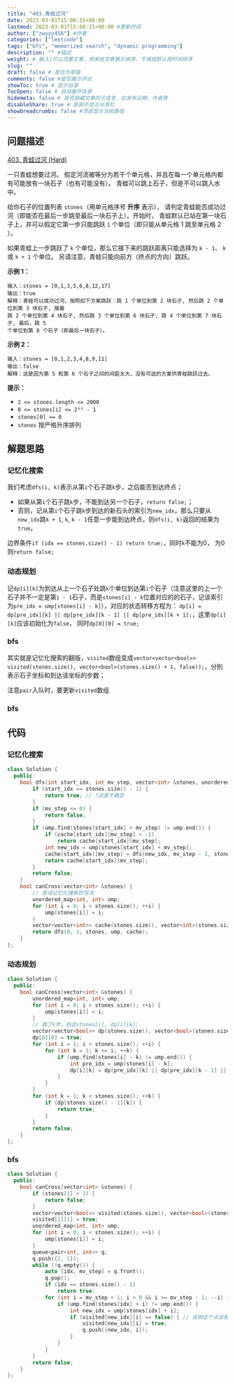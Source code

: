 ```yaml
---
title: "403.青蛙过河"
date: 2023-03-01T15:08:15+08:00
lastmod: 2023-03-01T15:08:15+08:00 #更新时间
author: ["zwyyy456"] #作者
categories: ["leetcode"]
tags: ["bfs", "memorized search", "dynamic programming"]
description: "" #描述
weight: # 输入1可以顶置文章，用来给文章展示排序，不填就默认按时间排序
slug: ""
draft: false # 是否为草稿
comments: false #是否展示评论
showToc: true # 显示目录
TocOpen: false # 自动展开目录
hidemeta: false # 是否隐藏文章的元信息，如发布日期、作者等
disableShare: true # 底部不显示分享栏
showbreadcrumbs: false #顶部显示当前路径
---
```

## 问题描述
[403. 青蛙过河 (Hard)](https://leetcode.cn/problems/frog-jump/)

一只青蛙想要过河。 假定河流被等分为若干个单元格，并且在每一个单元格内都有可能放有一块石子（也有可能没有）。
青蛙可以跳上石子，但是不可以跳入水中。

给你石子的位置列表 `stones`（用单元格序号 **升序** 表示），
请判定青蛙能否成功过河（即能否在最后一步跳至最后一块石子上）。开始时，
青蛙默认已站在第一块石子上，并可以假定它第一步只能跳跃 `1` 个单位（即只能从单元格 1 跳至单元格 2 ）。

如果青蛙上一步跳跃了 `k` 个单位，那么它接下来的跳跃距离只能选择为 `k - 1`、 `k` 或 `k + 1`
个单位。 另请注意，青蛙只能向前方（终点的方向）跳跃。

**示例 1：**

```
输入：stones = [0,1,3,5,6,8,12,17]
输出：true
解释：青蛙可以成功过河，按照如下方案跳跃：跳 1 个单位到第 2 块石子, 然后跳 2 个单位到第 3 块石子, 接着
跳 2 个单位到第 4 块石子, 然后跳 3 个单位到第 6 块石子, 跳 4 个单位到第 7 块石子, 最后，跳 5
个单位到第 8 个石子（即最后一块石子）。
```

**示例 2：**

```
输入：stones = [0,1,2,3,4,8,9,11]
输出：false
解释：这是因为第 5 和第 6 个石子之间的间距太大，没有可选的方案供青蛙跳跃过去。
```

**提示：**

- `2 <= stones.length <= 2000`
- `0 <= stones[i] <= 2³¹ - 1`
- `stones[0] == 0`
- `stones` 按严格升序排列

## 解题思路
### 记忆化搜索
我们考虑`dfs(i, k)`表示从第`i`个石子跳`k`步，之后能否到达终点；
- 如果从第`i`个石子跳`k`步，不能到达另一个石子，`return false;`；
- 否则，记从第`i`个石子跳`k`步到达的新石头的索引为`new_idx`，那么只要从`new_idx`跳`k + 1`, `k`, `k - 1`任意一步能到达终点，则`dfs(i, k)`返回的结果为`true`。

边界条件`if (idx == stones.size() - 1) return true;`，同时`k`不能为0， 为0则`return false;`

### 动态规划
记`dp[i][k]`为到达从上一个石子处跳`k`个单位到达第`i`个石子（注意这里的上一个石子并不一定是第`i - 1`石子，而是`stones[i] - k`位置对应的的石子，记该索引为`pre_idx = ump[stones[i] - k]`），对应的状态转移方程为：
`dp[i] = dp[pre_idx][k] || dp[pre_idx][k - 1] || dp[pre_idx][k + 1];`，这里`dp[i][k]`应该初始化为`false`， 同时`dp[0][0] = true;`

### bfs
其实就是记忆化搜索的翻版，`visited`数组变成`vector<vector<bool>> visited(stones.size(), vector<bool>(stones.size() + 1, false));`，分别表示石子坐标和到达该坐标的步数；

注意`pair`入队时，要更新`visited`数组

### bfs

## 代码
### 记忆化搜索
```cpp
class Solution {
  public:
    bool dfs(int start_idx, int mv_step, vector<int> &stones, unordered_map<int, int> &ump, vector<vector<int>> &cache) {
        if (start_idx == stones.size() - 1) {
            return true; // ?这里不确定
        }
        if (mv_step <= 0) {
            return false;
        }
        if (ump.find(stones[start_idx] + mv_step) != ump.end()) {
            if (cache[start_idx][mv_step] > -1)
                return cache[start_idx][mv_step];
            int new_idx = ump[stones[start_idx] + mv_step];
            cache[start_idx][mv_step] = dfs(new_idx, mv_step - 1, stones, ump, cache) || dfs(new_idx, mv_step, stones, ump, cache) || dfs(new_idx, mv_step + 1, stones, ump, cache);
            return cache[start_idx][mv_step];
        }
        return false;
    }
    bool canCross(vector<int> &stones) {
        // 尝试记忆化搜索的写法
        unordered_map<int, int> ump;
        for (int i = 0; i < stones.size(); ++i) {
            ump[stones[i]] = i;
        }
        vector<vector<int>> cache(stones.size(), vector<int>(stones.size() + 1, -1));
        return dfs(0, 1, stones, ump, cache);
    }
};
```

### 动态规划
```cpp
class Solution {
  public:
    bool canCross(vector<int> &stones) {
        unordered_map<int, int> ump;
        for (int i = 0; i < stones.size(); ++i) {
            ump[stones[i]] = i;
        }
        // 跳了k步，到达stones[i], dp[i][k];
        vector<vector<bool>> dp(stones.size(), vector<bool>(stones.size() + 1, false));
        dp[0][0] = true;
        for (int i = 1; i < stones.size(); ++i) {
            for (int k = 1; k <= i; ++k) {
                if (ump.find(stones[i] - k) != ump.end()) {
                    int pre_idx = ump[stones[i] - k];
                    dp[i][k] = dp[pre_idx][k] || dp[pre_idx][k - 1] || dp[pre_idx][k + 1];
                }
            }
        }
        for (int k = 1; k < stones.size(); ++k) {
            if (dp[stones.size() - 1][k]) {
                return true;
            }
        }
        return false;
    }
};
```

### bfs
```cpp
class Solution {
  public:
    bool canCross(vector<int> &stones) {
        if (stones[1] > 1) {
            return false;
        }
        vector<vector<bool>> visited(stones.size(), vector<bool>(stones.size() + 1, false));
        visited[1][1] = true;
        unordered_map<int, int> ump;
        for (int i = 0; i < stones.size(); ++i) {
            ump[stones[i]] = i;
        }
        queue<pair<int, int>> q;
        q.push({1, 1});
        while (!q.empty()) {
            auto [idx, mv_step] = q.front();
            q.pop();
            if (idx == stones.size() - 1)
                return true;
            for (int i = mv_step + 1; i > 0 && i >= mv_step - 1; --i) {
                if (ump.find(stones[idx] + i) != ump.end()) {
                    int new_idx = ump[stones[idx] + i];
                    if (visited[new_idx][i] == false) { // 说明这个点没有被访问过
                        visited[new_idx][i] = true;
                        q.push({new_idx, i});
                    }
                }
            }
        }
        return false;
    }
};
```